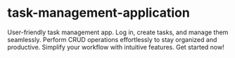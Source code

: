 # task-management-application
User-friendly task management app. Log in, create tasks, and manage them seamlessly. Perform CRUD operations effortlessly to stay organized and productive. Simplify your workflow with intuitive features. Get started now!
